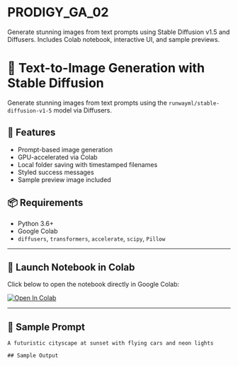 # PRODIGY_GA_02
Generate stunning images from text prompts using Stable Diffusion v1.5 and Diffusers. Includes Colab notebook, interactive UI, and sample previews.
# 🎨 Text-to-Image Generation with Stable Diffusion

Generate stunning images from text prompts using the `runwayml/stable-diffusion-v1-5` model via Diffusers.

## 🚀 Features
- Prompt-based image generation
- GPU-accelerated via Colab
- Local folder saving with timestamped filenames
- Styled success messages
- Sample preview image included

## 📦 Requirements
- Python 3.6+
- Google Colab
- `diffusers`, `transformers`, `accelerate`, `scipy`, `Pillow`

---

## 📔 Launch Notebook in Colab

Click below to open the notebook directly in Google Colab:

[![Open In Colab](https://colab.research.google.com/assets/colab-badge.svg)](https://colab.research.google.com/github/VinjamuriPranaya/PRODIGY_GA_02/blob/main/image_generator.ipynb)



---

## 🧪 Sample Prompt
```text
A futuristic cityscape at sunset with flying cars and neon lights

## Sample Output
